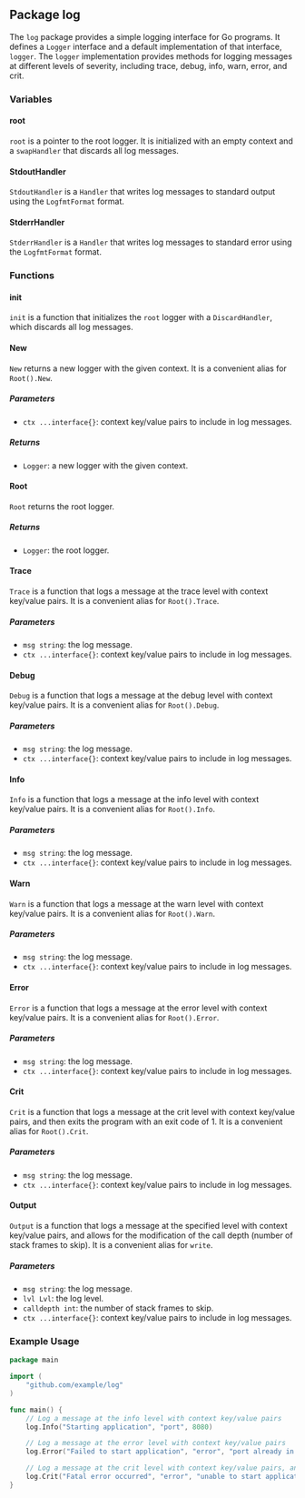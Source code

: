 ## Package log

The `log` package provides a simple logging interface for Go programs. It defines a `Logger` interface and a default implementation of that interface, `logger`. The `logger` implementation provides methods for logging messages at different levels of severity, including trace, debug, info, warn, error, and crit. 

### Variables

#### root

`root` is a pointer to the root logger. It is initialized with an empty context and a `swapHandler` that discards all log messages.

#### StdoutHandler

`StdoutHandler` is a `Handler` that writes log messages to standard output using the `LogfmtFormat` format.

#### StderrHandler

`StderrHandler` is a `Handler` that writes log messages to standard error using the `LogfmtFormat` format.

### Functions

#### init

`init` is a function that initializes the `root` logger with a `DiscardHandler`, which discards all log messages.

#### New

`New` returns a new logger with the given context. It is a convenient alias for `Root().New`.

##### Parameters

- `ctx ...interface{}`: context key/value pairs to include in log messages.

##### Returns

- `Logger`: a new logger with the given context.

#### Root

`Root` returns the root logger.

##### Returns

- `Logger`: the root logger.

#### Trace

`Trace` is a function that logs a message at the trace level with context key/value pairs. It is a convenient alias for `Root().Trace`.

##### Parameters

- `msg string`: the log message.
- `ctx ...interface{}`: context key/value pairs to include in log messages.

#### Debug

`Debug` is a function that logs a message at the debug level with context key/value pairs. It is a convenient alias for `Root().Debug`.

##### Parameters

- `msg string`: the log message.
- `ctx ...interface{}`: context key/value pairs to include in log messages.

#### Info

`Info` is a function that logs a message at the info level with context key/value pairs. It is a convenient alias for `Root().Info`.

##### Parameters

- `msg string`: the log message.
- `ctx ...interface{}`: context key/value pairs to include in log messages.

#### Warn

`Warn` is a function that logs a message at the warn level with context key/value pairs. It is a convenient alias for `Root().Warn`.

##### Parameters

- `msg string`: the log message.
- `ctx ...interface{}`: context key/value pairs to include in log messages.

#### Error

`Error` is a function that logs a message at the error level with context key/value pairs. It is a convenient alias for `Root().Error`.

##### Parameters

- `msg string`: the log message.
- `ctx ...interface{}`: context key/value pairs to include in log messages.

#### Crit

`Crit` is a function that logs a message at the crit level with context key/value pairs, and then exits the program with an exit code of 1. It is a convenient alias for `Root().Crit`.

##### Parameters

- `msg string`: the log message.
- `ctx ...interface{}`: context key/value pairs to include in log messages.

#### Output

`Output` is a function that logs a message at the specified level with context key/value pairs, and allows for the modification of the call depth (number of stack frames to skip). It is a convenient alias for `write`.

##### Parameters

- `msg string`: the log message.
- `lvl Lvl`: the log level.
- `calldepth int`: the number of stack frames to skip.
- `ctx ...interface{}`: context key/value pairs to include in log messages.

### Example Usage

```go
package main

import (
	"github.com/example/log"
)

func main() {
	// Log a message at the info level with context key/value pairs
	log.Info("Starting application", "port", 8080)

	// Log a message at the error level with context key/value pairs
	log.Error("Failed to start application", "error", "port already in use")

	// Log a message at the crit level with context key/value pairs, and exit the program
	log.Crit("Fatal error occurred", "error", "unable to start application")
}
```